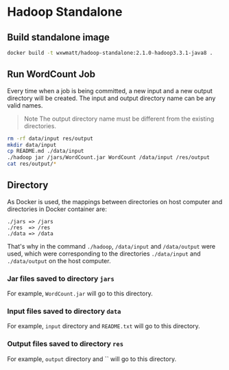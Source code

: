 # Hadoop Standalone
## Build standalone image

```bash
docker build -t wxwmatt/hadoop-standalone:2.1.0-hadoop3.3.1-java8 . 
```

## Run WordCount Job
Every time when a job is being committed, a new input and a new output directory will be created.
The input and output directory name can be any valid names.
>Note
The output directory name must be different from the existing directories.

```bash
rm -rf data/input res/output
mkdir data/input
cp README.md ./data/input
./hadoop jar /jars/WordCount.jar WordCount /data/input /res/output
cat res/output/*
```

## Directory
As Docker is used, the mappings between directories on host computer and directories in Docker container are:
```
./jars => /jars
./res  => /res
./data => /data
```
That's why in the command `./hadoop`, `/data/input` and `/data/output` were used, which were corresponding to the directories `./data/input` and `./data/output` on the host computer.

### Jar files saved to directory `jars`

For example, `WordCount.jar` will go to this directory.

### Input files saved to directory `data`

For example, `input` directory and `README.txt` will go to this directory.

### Output files saved to directory  `res`

For example, `output` directory and `` will go to this directory.